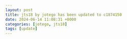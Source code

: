```yaml
---
layout: post
title: jts18 by jotego has been updated to c1874150
date: 2024-06-14 11:08:31 +0000
categories: [jotego, jts18]
tags: [update]
---
```


